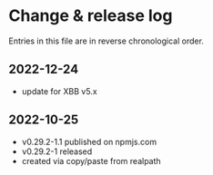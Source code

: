 # Change & release log

Entries in this file are in reverse chronological order.

## 2022-12-24

* update for XBB v5.x

## 2022-10-25

* v0.29.2-1.1 published on npmjs.com
* v0.29.2-1 released
* created via copy/paste from realpath
